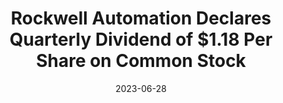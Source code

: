 ---
category:
- .nan
date: 2023-06-28
keyword_suggestion: ubuntu install docker
post_inspiration: https://wire19.com/rockwell-automation-declares-quarterly-dividend-of-1-18-per-share-on-common-stock/
silot_terms: digital automation
title: Rockwell <b>Automation</b> Declares Quarterly Dividend of $1.18 Per Share on
  Common Stock
---